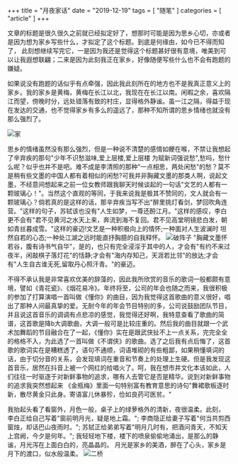 +++
title = "月夜家话"
date = "2019-12-19"
tags = [ "随笔" ]
categories = [ "article" ]
+++


文章的标题是很久很久之前就已经拟定好了，想那时可能是因为思乡心切，亦或者是因为想为家乡写些什么，才拟定了这个标题。到底是何缘由，如今已不得而知了，
此刻想继续写完它，一是因为我还是觉得这个标题甚好很有意境，唯美到可以让我遐想联翩；二来是因为此刻我正在家乡，好像随便写些什么也不会有跑题的嫌疑。
<!--more-->
如果说没有跑题的话似乎有点牵强，因此我此刻所在的地方也不是我真正意义上的家乡。我的家乡是黄梅，黄梅在长江以北，我现在在长江以南。闲暇之余，喜欢隔江而望，傍晚时分，远处错落有致的村庄，显得格外静谧。虽一江之隔，得益于现在发达的交通，也不觉得家乡有多么的遥远了，那种不知所谓的思乡情绪也就没有那么强烈了。

![家](../../pictures/home.jpg '点我访问')

思乡的情绪虽然没有那么强烈，但是一种说不清楚的感情如鲠在喉，不禁让我想起了辛弃疾的那句"少年不识愁滋味,爱上层楼,爱上层楼
为赋新词强说愁",愁吗，愁什么呢？似乎也并不是吧。难不成是李清照的那种"一点相思，两处闲愁"的愁？莫不是稍有些文墨的中国人都有着相似的闲愁?可我并非胸藏文墨的那类人啊，说起文墨，不经意间想起来之前一位女教师跟我聊天时候谈起的一句话"文艺的人都有一颗玻璃心！"。当然这个直观的等同，于我来说我是极其不赞同的，文人就会有一颗玻璃心？倘若真的是这样的话，那辛弃疾当写不出"醉里挑灯看剑，梦回吹角连营。"这样的句子，苏轼该也没有"人生如梦，一尊还酹江月。"这样的感叹，李白更不会有"君不见黄河之水天上来，奔流到海不复回。君不见高堂明镜悲白发，朝如青丝暮成雪。"这样的豪迈!文艺是一种积极向上的情怀;一种面对人生波澜时
坦然自若的心态;一种处江湖之远时能直抒胸臆的自我释怀。
![破阵子](../../pictures/xinqiji.jpg '点我访问')
"胸藏文墨怀若谷，腹有诗书气自华"，是的，也只有完全浸淫于其中的人，才会有"有约不来过夜半，闲敲棋子落灯花"的恬静;才会有"海内存知己，天涯若比邻"的放达;才会有"人生自古谁无死,留取丹心照汗青。"的豪迈。

不得不承认我是非常喜欢优美的辞藻的，因此我所欣赏的音乐的歌词一般都颇有意境，譬如《青花瓷》、《烟花易冷》。年终将至，公司的年会也随之而来，我很积极的参加了打算演唱一首叫做《懂你》的曲目，因为我觉得这首歌曲的意义很好，唱出了那种人间最真挚的爱。无耐今年的年会节目特别的多，公司说鼓励团队节目，并且说这首音乐的调调有点悲凉的感觉，我觉得还好啊，我特意查看了歌曲的简谱，这首歌是降b大调歌曲，大调一般可是比较庄重的。然后我的曲目就跟一个武术加舞蹈的节目融合在了一起，《懂你》实在是跟武侠扯不上一点关系，完完全全的格格不入，为此选了一首叫做《不谓侠》的歌曲。选了之后我有点后悔了，这首歌的歌词实在是糟糕透了，语句不通顺，词语堆砌的有些粗鄙，如果稍懂填词的话，由于切分音的关系，会发现填词在重音和节奏上的处理上生硬。但是我发现这首音乐，居然在抖音上被一个网红的给唱火了。呵，我在想市井文化本该如此，人们往往一时驱逐于对新鲜事物的追求，哪有人去管它是否是精华。说到对新鲜事物的追求我突然想起来
《金瓶梅》里面一句特别富有教育意思的诗句"舞裙歌板逐时新，散尽黄金只此身。寄语富儿休暴殄，俭如良药可医贫。"

我抬起头看了看窗外，月色一般，桌子上的绿萝格外的清新，夜很温柔。此刻，
李白正给自己写着"窗前明月光，疑是地上霜。";
李商隐正给妻子写着"何当共剪西窗烛，却话巴山夜雨时。";
苏轼正给弟弟写着"明月几时有，把酒问青天，不知天上宫阙，今夕是何年。";
我轻轻地下楼，楼下的喷泉偷偷地涌出，是那么的静谧，月光泻在上面白白的，亮晶晶的。
月光是家乡的美酒，醉在了心头，家乡是月下的渡口，似水般温柔。
![二桥](../../pictures/erqiao.jpg '点我访问')

